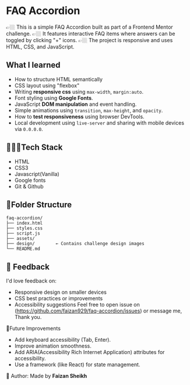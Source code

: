 # FAQ Accordion
👉🏼 This is a simple FAQ Accordion built as part of a Frontend Mentor challenge. 
👉🏼 It features interactive FAQ items where answers can be toggled by clicking "+" icons. 
👉🏼 The project is responsive and uses HTML, CSS, and JavaScript.

## What I learned
- How to structure HTML semantically
- CSS layout using "flexbox"
- Writing **responsive css** using `max-width`, `margin:auto`.
- Font styling using **Google Fonts**.
- JavaScript **DOM manipulation** and event handling.
- Simple animations using `transition`, `max-height`, and `opacity`.
- How to **test responsiveness** using browser DevTools.
- Local development using `live-server` and sharing with mobile devices via `0.0.0.0`.


## 🧑🏼‍💻Tech Stack
- HTML
- CSS3
- Javascript(Vanilla)
- Google fonts
- Git & Github

## 📁Folder Structure 
```
faq-accordion/
├── index.html
├── styles.css
├── script.js
├── assets/
├── design/        ← Contains challenge design images
└── README.md
```
## 💬 Feedback
I'd love feedback on:
- Responsive design on smaller devices
- CSS best practices or improvements
- Accessibility suggestions
  Feel free to open issue on (https://github.com/faizan929/faq-accordion/issues) or message me, Thank you.



🧠Future Improvements
- Add keyboard accessibility (Tab, Enter).
- Improve animation smoothness.
- Add ARIA(Accessibility Rich Internet Application) attributes for accessibility.
- Use a framework (like React) for state management.


🤝 Author: Made by **Faizan Sheikh**

